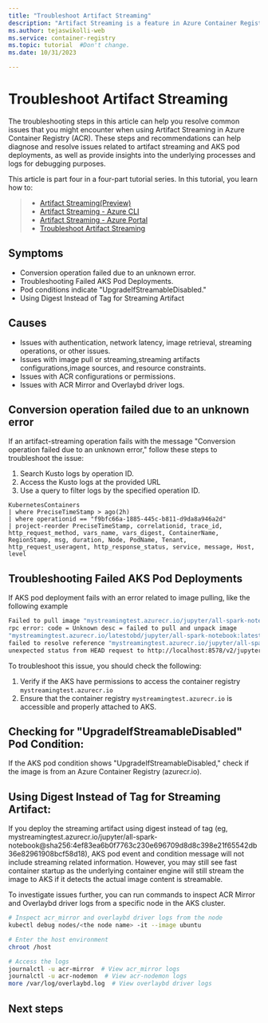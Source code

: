 ```yaml
---
title: "Troubleshoot Artifact Streaming"
description: "Artifact Streaming is a feature in Azure Container Registry to enhance and supercharge managing, scaling, and deploying artifacts through containerized platforms."
ms.author: tejaswikolli-web
ms.service: container-registry
ms.topic: tutorial  #Don't change.
ms.date: 10/31/2023

---
```


# Troubleshoot Artifact Streaming

The troubleshooting steps in this article can help you resolve common issues that you might encounter when using Artifact Streaming in Azure Container Registry (ACR). These steps and recommendations can help diagnose and resolve issues related to artifact streaming and AKS pod deployments, as well as provide insights into the underlying processes and logs for debugging purposes.

This article is part four in a four-part tutorial series. In this tutorial, you learn how to:

>*  [Artifact Streaming(Preview)](tutorial-artifact-streaming.md)
> * [Artifact Streaming - Azure CLI](tutorial-artifact-streaming-cli.md)
> * [Artifact Streaming - Azure Portal](tutorial-artifact-streaming-portal.md)
> * [Troubleshoot Artifact Streaming](tutorial-artifact-streaming-troubleshoot.md)

## Symptoms

* Conversion operation failed due to an unknown error.
* Troubleshooting Failed AKS Pod Deployments.
* Pod conditions indicate "UpgradeIfStreamableDisabled."
* Using Digest Instead of Tag for Streaming Artifact

## Causes

* Issues with authentication, network latency, image retrieval, streaming operations, or other issues.
* Issues with image pull or streaming,streaming artifacts configurations,image sources, and resource constraints.
* Issues with ACR configurations or permissions.
* Issues with ACR Mirror and Overlaybd driver logs.

## Conversion operation failed due to an unknown error

If an artifact-streaming operation fails with the message "Conversion operation failed due to an unknown error," follow these steps to troubleshoot the issue:

1. Search Kusto logs by operation ID.
1. Access the Kusto logs at the provided URL 
1. Use a query to filter logs by the specified operation ID.

```kusto
KubernetesContainers
| where PreciseTimeStamp > ago(2h)
| where operationid == "f9bfc66a-1885-445c-b811-d9da8a946a2d"
| project-reorder PreciseTimeStamp, correlationid, trace_id, http_request_method, vars_name, vars_digest, ContainerName, RegionStamp, msg, duration, Node, PodName, Tenant, http_request_useragent, http_response_status, service, message, Host, level 
```

## Troubleshooting Failed AKS Pod Deployments

If AKS pod deployment fails with an error related to image pulling, like the following example

```bash
Failed to pull image "mystreamingtest.azurecr.io/jupyter/all-spark-notebook:latest":
rpc error: code = Unknown desc = failed to pull and unpack image
"mystreamingtest.azurecr.io/latestobd/jupyter/all-spark-notebook:latest":
failed to resolve reference "mystreamingtest.azurecr.io/jupyter/all-spark-notebook:latest":
unexpected status from HEAD request to http://localhost:8578/v2/jupyter/all-spark-notebook/manifests/latest?ns=mystreamingtest.azurecr.io:503 Service Unavailable
```

To troubleshoot this issue, you should check the following:

1. Verify if the AKS have permissions to access the container registry `mystreamingtest.azurecr.io`
1. Ensure that the container registry `mystreamingtest.azurecr.io` is accessible and properly attached to AKS.

## Checking for "UpgradeIfStreamableDisabled" Pod Condition:

If the AKS pod condition shows "UpgradeIfStreamableDisabled," check if the image is from an Azure Container Registry (azurecr.io).

## Using Digest Instead of Tag for Streaming Artifact:

If you deploy the streaming artifact using digest instead of tag (eg, mystreamingtest.azurecr.io/jupyter/all-spark-notebook@sha256:4ef83ea6b0f7763c230e696709d8d8c398e21f65542db36e82961908bcf58d18), AKS pod event and condition message will not include streaming related information. However, you may still see fast container startup as the underlying container engine will still stream the image to AKS if it detects the actual image content is streamable. 

To investigate issues further, you can run commands to inspect ACR Mirror and Overlaybd driver logs from a specific node in the AKS cluster. 

```bash
# Inspect acr_mirror and overlaybd driver logs from the node
kubectl debug nodes/<the node name> -it --image ubuntu

# Enter the host environment
chroot /host

# Access the logs
journalctl -u acr-mirror  # View acr_mirror logs
journalctl -u acr-nodemon  # View acr-nodemon logs
more /var/log/overlaybd.log  # View overlaybd driver logs
```

## Next steps

